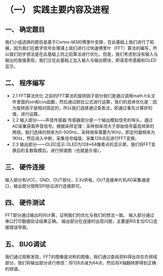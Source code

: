 # （一）	实践主要内容及进程
## 一、	确定题目
我们小组选择的题目是基于Cortex-M3的傅里叶变换，在此基础上我们进行了拓展，因为我们在数字信号处理课上我们进行过快速傅里叶（FFT）算法的编写，所以我们初步想法是在此基础上将之前算法进行优化。但是，我们考虑到没有输入与输出的直接表现，我们又在此基础上加入输入与输出模块，即语音传感器和OLED显示。
## 二、	程序编写
- 2.1 FFT算法优化
  之前的FFT算法的旋转因子部分我们是通过调用math.h头文件里面的sin和cos函数，然后通过欧拉公式进行运算，我们的具体优化是：因为旋转因子是相对固定的，所以我们选择通过查表法，即通过事先计算好的值，进行运算。
- 2.2 输入部分——声音传感器
  传感器部分是一个输出模拟信号的咪头，通过AD采集获取声音信号。根据采样定理：采样频率须大于原始信号最高频率的两倍。我们选择的频率为0-500Hz，采样频率需要为1KHz，即定时器频率为1KHz，然后进入中断，采集信号幅值，采集128点后进行FFT变换。
- 2.3 输出部分——OLED显示
  OLED为128*64像素点的显示屏，我们将FFT变换后的复数取模后，进行频谱图（也就是乐谱）。
## 三、	硬件连接
输入部分有VCC、GND、OUT部分，3.3v供电，OUT连接单片机AD采集通道口，输出部分按照SPI协议进行连接即可。
## 四、	硬件测试
FFT部分通过输出时间计算，证明我们的优化与我们的想法一致。
输入部分通过串口打印数据验证结果正确。
输出部分在连接时出现问题，主要是RIS复位IO口连接错误导致。
## 五、	BUG调试
我们通过观察发现，FFT的图像是对称的图像，我们通过查阅资料得出存在负频域部分，我们将输出部分进行修改：将128点减为64点，然后将X轴翻转即得到正确的频谱。
